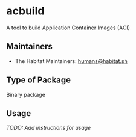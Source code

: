 # acbuild

A tool to build Application Container Images (ACI)

## Maintainers

* The Habitat Maintainers: <humans@habitat.sh>

## Type of Package

Binary package

## Usage

*TODO: Add instructions for usage*
